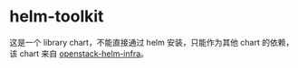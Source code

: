 # helm-toolkit

这是一个 library chart，不能直接通过 helm 安装，只能作为其他 chart 的依赖，该 chart 来自 [openstack-helm-infra](https://opendev.org/openstack/openstack-helm-infra)。